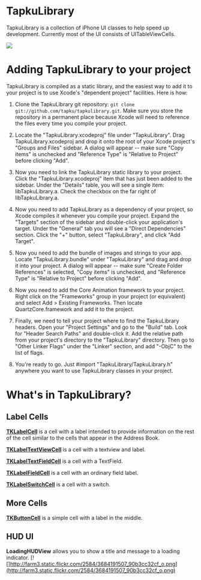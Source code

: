 TapkuLibrary
=======
TapkuLibrary is a collection of iPhone UI classes to help speed up development. Currently most of the UI consists of UITableViewCells.

[![](http://farm4.static.flickr.com/3588/3684903874_dbb4bd9c16_o.png)](http://farm4.static.flickr.com/3588/3684903874_dbb4bd9c16_o.png)


Adding TapkuLibrary to your project
==============================

TapkuLibrary is compiled as a static library, and the easiest way to add it to your project is to use Xcode's "dependent project" facilities.  Here is how:

1. Clone the TapkuLibrary git repository: `git clone git://github.com/tapku/tapkulibrary.git`.  Make sure 
   you store the repository in a permanent place because Xcode will need to reference the files
   every time you compile your project.

2. Locate the "TapkuLibrary.xcodeproj" file under "TapkuLibrary".  Drag TapkuLibrary.xcodeproj and drop it onto
   the root of your Xcode project's "Groups and Files"  sidebar.  A dialog will appear -- make sure 
   "Copy items" is unchecked and "Reference Type" is "Relative to Project" before clicking "Add".

3. Now you need to link the TapkuLibrary static library to your project.  Click the "TapkuLibrary.xcodeproj" 
   item that has just been added to the sidebar.  Under the "Details" table, you will see a single
   item: libTapkuLibrary.a.  Check the checkbox on the far right of libTapkuLibrary.a.

4. Now you need to add TapkuLibrary as a dependency of your project, so Xcode compiles it whenever
   you compile your project.  Expand the "Targets" section of the sidebar and double-click your
   application's target.  Under the "General" tab you will see a "Direct Dependencies" section. 
   Click the "+" button, select "TapkuLibrary", and click "Add Target".

5. Now you need to add the bundle of images and strings to your app.  Locate "TapkuLibrary.bundle" under
   "TapkuLibrary" and drag and drop it into your project.  A dialog will appear -- make sure 
   "Create Folder References" is selected,  "Copy items" is unchecked, and "Reference Type" is 
   "Relative to Project" before clicking "Add".

6. Now you need to add the Core Animation framework to your project.  Right click on the
   "Frameworks" group in your project (or equivalent) and select Add > Existing Frameworks. 
   Then locate QuartzCore.framework and add it to the project.

7. Finally, we need to tell your project where to find the TapkuLibrary headers.  Open your
   "Project Settings" and go to the "Build" tab. Look for "Header Search Paths" and double-click
   it.  Add the relative path from your project's directory to the "TapkuLibrary" directory.  Then
   go to "Other Linker Flags" under the "Linker" section, and add "-ObjC" to the list of flags.

8. You're ready to go.  Just #import "TapkuLibrary/TapkuLibrary.h" anywhere you want to use TapkuLibrary classes
   in your project.
  


What's in TapkuLibrary?
==================
                  

Label Cells
-----------


**[TKLabelCell](http://github.com/tapku/tapkulibrary/blob/cd4c3ef7f15bde2128243cc182bb7297235946de/TapkuLibrary/TKLabelCell.h)** is a cell with a label intended to provide information on the rest of the cell similar to the cells that appear in the Address Book.

**[TKLabelTextViewCell](http://github.com/tapku/tapkulibrary/blob/810ba9fc7bbc8ca3a47324f214cd9bdc46e971f1/TapkuLibrary/TKLabelTextViewCell.h)** is a cell with a textview and label.

**[TKLabelTextFieldCell](http://github.com/tapku/tapkulibrary/blob/810ba9fc7bbc8ca3a47324f214cd9bdc46e971f1/TapkuLibrary/TKLabelTextFieldCell.h)** is a cell with a TextField.

**[TKLabelFieldCell](http://github.com/tapku/tapkulibrary/blob/810ba9fc7bbc8ca3a47324f214cd9bdc46e971f1/TapkuLibrary/TKLabelFieldCell.h)** is a cell with an ordinary field label.

**[TKLabelSwitchCell](http://github.com/tapku/tapkulibrary/blob/810ba9fc7bbc8ca3a47324f214cd9bdc46e971f1/TapkuLibrary/TKLabelSwitchCell.h)** is a cell with a switch.



More Cells
----------

**[TKButtonCell](http://github.com/tapku/tapkulibrary/blob/810ba9fc7bbc8ca3a47324f214cd9bdc46e971f1/TapkuLibrary/TKButtonCell.h)** is a simple cell with a label in the middle.



HUD UI
------

**LoadingHUDView** allows you to show a title and message to a loading indicator.
[![]http://farm3.static.flickr.com/2584/3684191507_90b3cc32cf_o.png](http://farm3.static.flickr.com/2584/3684191507_90b3cc32cf_o.png)


 